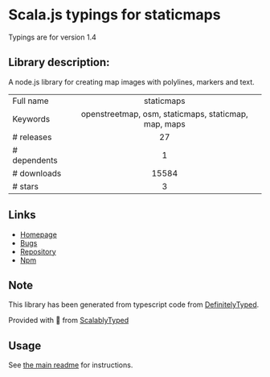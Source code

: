 
# Scala.js typings for staticmaps

Typings are for version 1.4

## Library description:
A node.js library for creating map images with polylines, markers and text.

|                    |                 |
| ------------------ | :-------------: |
| Full name          | staticmaps |
| Keywords           | openstreetmap, osm, staticmaps, staticmap, map, maps |
| # releases         | 27 |
| # dependents       | 1 |
| # downloads        | 15584 |
| # stars            | 3 |

## Links
- [Homepage](https://github.com/StephanGeorg/staticmaps#readme)
- [Bugs](https://github.com/StephanGeorg/staticmaps/issues)
- [Repository](https://github.com/StephanGeorg/staticmaps)
- [Npm](https://www.npmjs.com/package/staticmaps)
    


## Note
This library has been generated from typescript code from [DefinitelyTyped](https://definitelytyped.org).

Provided with :purple_heart: from [ScalablyTyped](https://github.com/oyvindberg/ScalablyTyped)

## Usage
See [the main readme](../../readme.md) for instructions.


